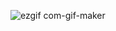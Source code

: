 ![ezgif com-gif-maker](https://user-images.githubusercontent.com/31929901/118636736-afcc7680-b7dd-11eb-9a6e-f8cef626337d.gif)
